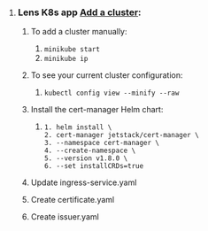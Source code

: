 1. ### Lens K8s app [Add a cluster](https://docs.k8slens.dev/getting-started/add-cluster/):
    1. To add a cluster manually:
       1. ```minikube start```
       2. ```minikube ip```
    2. To see your current cluster configuration:
       1. ```kubectl config view --minify --raw```



       
    3. Install the cert-manager Helm chart:
       1. ```
          1. helm install \
          2. cert-manager jetstack/cert-manager \
          3. --namespace cert-manager \
          4. --create-namespace \
          5. --version v1.8.0 \
          6. --set installCRDs=true
          ```
    4. Update ingress-service.yaml
    5. Create certificate.yaml
    6. Create issuer.yaml
